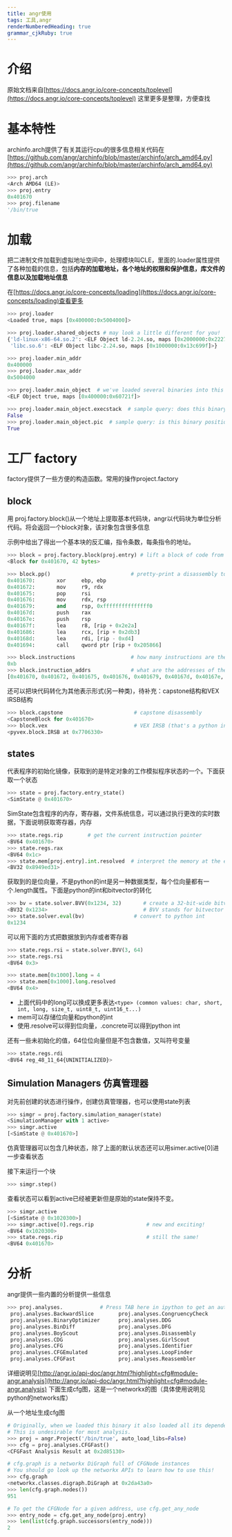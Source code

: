 ```yaml
---
title: angr使用
tags: 工具,angr
renderNumberedHeading: true
grammar_cjkRuby: true
---
```


# 介绍
原始文档来自[https://docs.angr.io/core-concepts/toplevel](https://docs.angr.io/core-concepts/toplevel) 这里更多是整理，方便查找

# 基本特性

archinfo.arch提供了有关其运行cpu的很多信息相关代码在[https://github.com/angr/archinfo/blob/master/archinfo/arch_amd64.py](https://github.com/angr/archinfo/blob/master/archinfo/arch_amd64.py)
``` python
>>> proj.arch
<Arch AMD64 (LE)>
>>> proj.entry
0x401670
>>> proj.filename
'/bin/true
```
# 加载
把二进制文件加载到虚拟地址空间中，处理模块叫CLE，里面的\.loader属性提供了各种加载的信息，包括**内存的加载地址，各个地址的权限和保护信息，库文件的信息以及加载地址信息**

在[https://docs.angr.io/core-concepts/loading](https://docs.angr.io/core-concepts/loading)查看更多
``` python
>>> proj.loader
<Loaded true, maps [0x400000:0x5004000]>

>>> proj.loader.shared_objects # may look a little different for you!
{'ld-linux-x86-64.so.2': <ELF Object ld-2.24.so, maps [0x2000000:0x2227167]>,
 'libc.so.6': <ELF Object libc-2.24.so, maps [0x1000000:0x13c699f]>}

>>> proj.loader.min_addr
0x400000
>>> proj.loader.max_addr
0x5004000

>>> proj.loader.main_object  # we've loaded several binaries into this project. Here's the main one!
<ELF Object true, maps [0x400000:0x60721f]>

>>> proj.loader.main_object.execstack  # sample query: does this binary have an executable stack?
False
>>> proj.loader.main_object.pic  # sample query: is this binary position-independent?
True
```
# 工厂 factory
factory提供了一些方便的构造函数。常用的操作project.factory

## block
用 proj.factory.block()从一个地址上提取基本代码块，angr以代码块为单位分析代码。将会返回一个block对象，该对象包含很多信息

示例中给出了得出一个基本块的反汇编，指令条数，每条指令的地址。
``` python
>>> block = proj.factory.block(proj.entry) # lift a block of code from the program's entry point
<Block for 0x401670, 42 bytes>

>>> block.pp()                          # pretty-print a disassembly to stdout
0x401670:       xor     ebp, ebp
0x401672:       mov     r9, rdx
0x401675:       pop     rsi
0x401676:       mov     rdx, rsp
0x401679:       and     rsp, 0xfffffffffffffff0
0x40167d:       push    rax
0x40167e:       push    rsp
0x40167f:       lea     r8, [rip + 0x2e2a]
0x401686:       lea     rcx, [rip + 0x2db3]
0x40168d:       lea     rdi, [rip - 0xd4]
0x401694:       call    qword ptr [rip + 0x205866]

>>> block.instructions                  # how many instructions are there?
0xb
>>> block.instruction_addrs             # what are the addresses of the instructions?
[0x401670, 0x401672, 0x401675, 0x401676, 0x401679, 0x40167d, 0x40167e, 0x40167f, 0x401686, 0x40168d, 0x401694]
```
还可以把块代码转化为其他表示形式(另一种类)，待补充：capstone结构和VEX IRSB结构

``` python
>>> block.capstone                       # capstone disassembly
<CapstoneBlock for 0x401670>
>>> block.vex                            # VEX IRSB (that's a python internal address, not a program address)
<pyvex.block.IRSB at 0x7706330>
```
## states
代表程序的初始化镜像，获取到的是特定对象的工作模拟程序状态的一个。下面获取一个状态

``` python
>>> state = proj.factory.entry_state()
<SimState @ 0x401670>
```
SimState包含程序的内存，寄存器，文件系统信息，可以通过执行更改的实时数据，下面说明获取寄存器，内存

``` python
>>> state.regs.rip        # get the current instruction pointer
<BV64 0x401670>
>>> state.regs.rax
<BV64 0x1c>
>>> state.mem[proj.entry].int.resolved  # interpret the memory at the entry point as a C int
<BV32 0x8949ed31>
```
获取到的是位向量，不是python的int是另一种数据类型，每个位向量都有一个.length属性。下面是python的int和bitvector的转化

``` python
>>> bv = state.solver.BVV(0x1234, 32)       # create a 32-bit-wide bitvector with value 0x1234
<BV32 0x1234>                               # BVV stands for bitvector value
>>> state.solver.eval(bv)                # convert to python int
0x1234
```

可以用下面的方式把数据放到内存或者寄存器
``` python
>>> state.regs.rsi = state.solver.BVV(3, 64)
>>> state.regs.rsi
<BV64 0x3>

>>> state.mem[0x1000].long = 4
>>> state.mem[0x1000].long.resolved
<BV64 0x4>
```
- 上面代码中的long可以换成更多表达`<type> (common values: char, short, int, long, size_t, uint8_t, uint16_t...)`
- mem可以存储位向量和python的int
- 使用.resolve可以得到位向量，.concrete可以得到python int
 
 
还有一些未初始化的值，64位位向量但是不包含数值，又叫符号变量
``` python
>>> state.regs.rdi
<BV64 reg_48_11_64{UNINITIALIZED}>
```
## Simulation Managers 仿真管理器

对先前创建的状态进行操作，创建仿真管理器，也可以使用state列表

``` python
>>> simgr = proj.factory.simulation_manager(state)
<SimulationManager with 1 active>
>>> simgr.active
[<SimState @ 0x401670>]
```
仿真管理器可以包含几种状态，除了上面的默认状态还可以用simer.active[0]进一步查看状态

接下来运行一个块

``` python
>>> simgr.step()
```
查看状态可以看到active已经被更新但是原始的state保持不变。

``` python
>>> simgr.active
[<SimState @ 0x1020300>]
>>> simgr.active[0].regs.rip                 # new and exciting!
<BV64 0x1020300>
>>> state.regs.rip                           # still the same!
<BV64 0x401670>
```
# 分析
angr提供一些内置的分析提供一些信息

``` python
>>> proj.analyses.            # Press TAB here in ipython to get an autocomplete-listing of everything:
 proj.analyses.BackwardSlice        proj.analyses.CongruencyCheck      proj.analyses.reload_analyses       
 proj.analyses.BinaryOptimizer      proj.analyses.DDG                  proj.analyses.StaticHooker          
 proj.analyses.BinDiff              proj.analyses.DFG                  proj.analyses.VariableRecovery      
 proj.analyses.BoyScout             proj.analyses.Disassembly          proj.analyses.VariableRecoveryFast  
 proj.analyses.CDG                  proj.analyses.GirlScout            proj.analyses.Veritesting           
 proj.analyses.CFG                  proj.analyses.Identifier           proj.analyses.VFG                   
 proj.analyses.CFGEmulated          proj.analyses.LoopFinder           proj.analyses.VSA_DDG               
 proj.analyses.CFGFast              proj.analyses.Reassembler
```
详细说明见[http://angr.io/api-doc/angr.html?highlight=cfg#module-angr.analysis](http://angr.io/api-doc/angr.html?highlight=cfg#module-angr.analysis)
下面生成cfg图，这是一个networkx的图（具体使用说明见python的networks库）

从一个地址生成cfg图

``` python
# Originally, when we loaded this binary it also loaded all its dependencies into the same virtual address  space
# This is undesirable for most analysis.
>>> proj = angr.Project('/bin/true', auto_load_libs=False)
>>> cfg = proj.analyses.CFGFast()
<CFGFast Analysis Result at 0x2d85130>

# cfg.graph is a networkx DiGraph full of CFGNode instances
# You should go look up the networkx APIs to learn how to use this!
>>> cfg.graph
<networkx.classes.digraph.DiGraph at 0x2da43a0>
>>> len(cfg.graph.nodes())
951

# To get the CFGNode for a given address, use cfg.get_any_node
>>> entry_node = cfg.get_any_node(proj.entry)
>>> len(list(cfg.graph.successors(entry_node)))
2
```